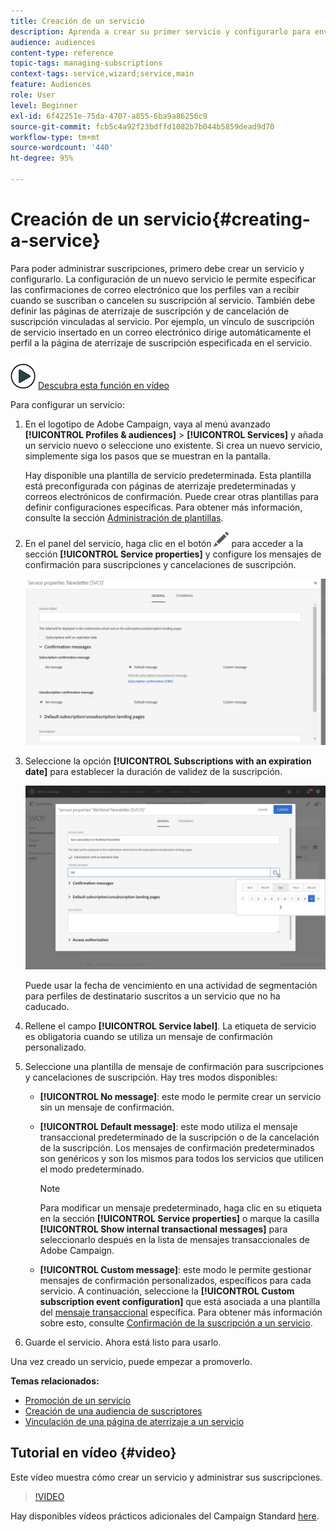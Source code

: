 ```yaml
---
title: Creación de un servicio
description: Aprenda a crear su primer servicio y configurarlo para enviar confirmaciones de correo electrónico a sus suscriptores.
audience: audiences
content-type: reference
topic-tags: managing-subscriptions
context-tags: service,wizard;service,main
feature: Audiences
role: User
level: Beginner
exl-id: 6f42251e-75da-4707-a855-6ba9a86256c9
source-git-commit: fcb5c4a92f23bdffd1082b7b044b5859dead9d70
workflow-type: tm+mt
source-wordcount: '440'
ht-degree: 95%

---
```


# Creación de un servicio{#creating-a-service}

Para poder administrar suscripciones, primero debe crear un servicio y configurarlo. La configuración de un nuevo servicio le permite especificar las confirmaciones de correo electrónico que los perfiles van a recibir cuando se suscriban o cancelen su suscripción al servicio. También debe definir las páginas de aterrizaje de suscripción y de cancelación de suscripción vinculadas al servicio. Por ejemplo, un vínculo de suscripción de servicio insertado en un correo electrónico dirige automáticamente el perfil a la página de aterrizaje de suscripción especificada en el servicio.

![](assets/do-not-localize/how-to-video.png) [Descubra esta función en vídeo](#video)

Para configurar un servicio:

1. En el logotipo de Adobe Campaign, vaya al menú avanzado **[!UICONTROL Profiles & audiences]** > **[!UICONTROL Services]** y añada un servicio nuevo o seleccione uno existente. Si crea un nuevo servicio, simplemente siga los pasos que se muestran en la pantalla.

   Hay disponible una plantilla de servicio predeterminada. Esta plantilla está preconfigurada con páginas de aterrizaje predeterminadas y correos electrónicos de confirmación. Puede crear otras plantillas para definir configuraciones específicas. Para obtener más información, consulte la sección [Administración de plantillas](../../start/using/marketing-activity-templates.md).

1. En el panel del servicio, haga clic en el botón ![](assets/edit_darkgrey-24px.png) para acceder a la sección **[!UICONTROL Service properties]** y configure los mensajes de confirmación para suscripciones y cancelaciones de suscripción.

   ![](assets/lp_service_parameters.png)

1. Seleccione la opción **[!UICONTROL Subscriptions with an expiration date]** para establecer la duración de validez de la suscripción.

   ![](assets/lp_service_expiration.png)

   Puede usar la fecha de vencimiento en una actividad de segmentación para perfiles de destinatario suscritos a un servicio que no ha caducado.

1. Rellene el campo **[!UICONTROL Service label]**. La etiqueta de servicio es obligatoria cuando se utiliza un mensaje de confirmación personalizado.

1. Seleccione una plantilla de mensaje de confirmación para suscripciones y cancelaciones de suscripción. Hay tres modos disponibles:

   * **[!UICONTROL No message]**: este modo le permite crear un servicio sin un mensaje de confirmación.
   * **[!UICONTROL Default message]**: este modo utiliza el mensaje transaccional predeterminado de la suscripción o de la cancelación de la suscripción. Los mensajes de confirmación predeterminados son genéricos y son los mismos para todos los servicios que utilicen el modo predeterminado.

      >[!NOTE]
      >
      >Para modificar un mensaje predeterminado, haga clic en su etiqueta en la sección **[!UICONTROL Service properties]** o marque la casilla **[!UICONTROL Show internal transactional messages]** para seleccionarlo después en la lista de mensajes transaccionales de Adobe Campaign.

   * **[!UICONTROL Custom message]**: este modo le permite gestionar mensajes de confirmación personalizados, específicos para cada servicio. A continuación, seleccione la **[!UICONTROL Custom subscription event configuration]** que está asociada a una plantilla del [mensaje transaccional](../../channels/using/getting-started-with-transactional-msg.md) específica. Para obtener más información sobre esto, consulte [Confirmación de la suscripción a un servicio](../../audiences/using/confirming-subscription-to-a-service.md).

1. Guarde el servicio. Ahora está listo para usarlo.

Una vez creado un servicio, puede empezar a promoverlo.

**Temas relacionados:**

* [Promoción de un servicio](../../audiences/using/promoting-a-service.md)
* [Creación de una audiencia de suscriptores](../../audiences/using/creating-audiences.md#creating-list-audiences)
* [Vinculación de una página de aterrizaje a un servicio](../../channels/using/configuring-landing-page.md#linking-a-landing-page-to-a-service)

## Tutorial en vídeo {#video}

Este vídeo muestra cómo crear un servicio y administrar sus suscripciones.

>[!VIDEO](https://video.tv.adobe.com/v/24673?quality=12)

Hay disponibles vídeos prácticos adicionales del Campaign Standard [here](https://experienceleague.adobe.com/docs/campaign-standard-learn/tutorials/overview.html?lang=es).
